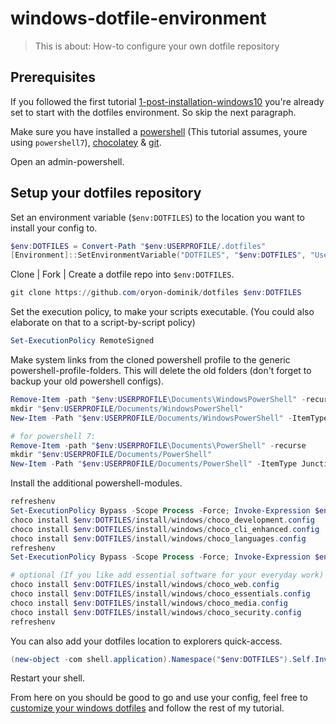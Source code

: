 # windows-dotfile-environment

> This is about: How-to configure your own dotfile repository

## Prerequisites

If you followed the first tutorial [1-post-installation-windows10](1-post-installation-windows10.md) you're
already set to start with the dotfiles environment. So skip the next paragraph.

Make sure you have installed a [powershell](https://github.com/PowerShell/PowerShell#get-powershell) (This tutorial assumes, youre using `powershell7`), [chocolatey](https://chocolatey.org/) & [git](https://git-scm.com/).

Open an admin-powershell.

## Setup your dotfiles repository

Set an environment variable (`$env:DOTFILES`) to the location you want to install your config to. 

```powershell
$env:DOTFILES = Convert-Path "$env:USERPROFILE/.dotfiles"
[Environment]::SetEnvironmentVariable("DOTFILES", "$env:DOTFILES", "User")
```

Clone | Fork | Create a dotfile repo into `$env:DOTFILES`.

```powershell
git clone https://github.com/oryon-dominik/dotfiles $env:DOTFILES
```

Set the execution policy, to make your scripts executable. (You could also
elaborate on that to a script-by-script policy)
```powershell
Set-ExecutionPolicy RemoteSigned
```

Make system links from the cloned powershell profile to the generic powershell-profile-folders.
This will delete the old folders (don't forget to backup your old powershell configs).

```powershell
Remove-Item -path "$env:USERPROFILE\Documents\WindowsPowerShell" -recurse
mkdir "$env:USERPROFILE/Documents/WindowsPowerShell"
New-Item -Path "$env:USERPROFILE/Documents/WindowsPowerShell" -ItemType Junction -Value "$env:DOTFILES/scripts/powershell"

# for powershell 7:
Remove-Item -path "$env:USERPROFILE\Documents\PowerShell" -recurse
mkdir "$env:USERPROFILE/Documents/PowerShell"
New-Item -Path "$env:USERPROFILE/Documents/PowerShell" -ItemType Junction -Value "$env:DOTFILES/scripts/powershell"
```

Install the additional powershell-modules. 

```powershell
refreshenv
Set-ExecutionPolicy Bypass -Scope Process -Force; Invoke-Expression $env:DOTFILES/install/windows/additional_powershell_modules.ps1
choco install $env:DOTFILES/install/windows/choco_development.config
choco install $env:DOTFILES/install/windows/choco_cli_enhanced.config
choco install $env:DOTFILES/install/windows/choco_languages.config
refreshenv
Set-ExecutionPolicy Bypass -Scope Process -Force; Invoke-Expression $env:DOTFILES/install/windows/modern_unix_for_windows.ps1

# optional (If you like add essential software for your everyday work)
choco install $env:DOTFILES/install/windows/choco_web.config
choco install $env:DOTFILES/install/windows/choco_essentials.config
choco install $env:DOTFILES/install/windows/choco_media.config
choco install $env:DOTFILES/install/windows/choco_security.config
refreshenv
```


You can also add your dotfiles location to explorers quick-access.

```powershell
(new-object -com shell.application).Namespace("$env:DOTFILES").Self.InvokeVerb("pintohome")
```

Restart your shell.

From here on you should be good to go and use your config, feel free to [customize your windows dotfiles](3-customize-windows-dotfiles.md)
and follow the rest of my tutorial.
